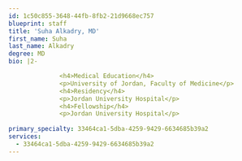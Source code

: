 ```yaml
---
id: 1c50c855-3648-44fb-8fb2-21d9668ec757
blueprint: staff
title: 'Suha Alkadry, MD'
first_name: Suha
last_name: Alkadry
degree: MD
bio: |2-

              <h4>Medical Education</h4>
              <p>University of Jordan, Faculty of Medicine</p>
              <h4>Residency</h4>
              <p>Jordan University Hospital</p>
              <h4>Fellowship</h4>
              <p>Jordan University Hospital</p>
          
primary_specialty: 33464ca1-5dba-4259-9429-6634685b39a2
services:
  - 33464ca1-5dba-4259-9429-6634685b39a2
---
```

